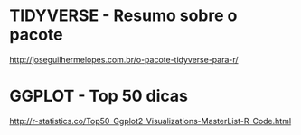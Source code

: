 
# TIDYVERSE - Resumo sobre o pacote
http://joseguilhermelopes.com.br/o-pacote-tidyverse-para-r/

# GGPLOT - Top 50 dicas
http://r-statistics.co/Top50-Ggplot2-Visualizations-MasterList-R-Code.html


